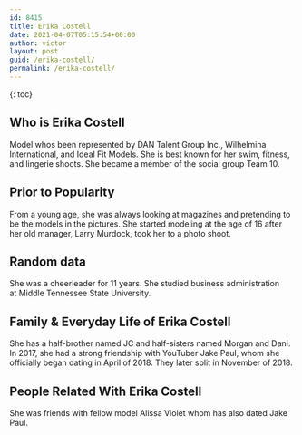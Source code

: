 ```yaml
---
id: 8415
title: Erika Costell
date: 2021-04-07T05:15:54+00:00
author: victor
layout: post
guid: /erika-costell/
permalink: /erika-costell/
---
```



{: toc}


## Who is Erika Costell



Model whos been represented by DAN Talent Group Inc., Wilhelmina International, and Ideal Fit Models. She is best known for her swim, fitness, and lingerie shoots. She became a member of the social group Team 10. 

                
                
                
## Prior to Popularity



From a young age, she was always looking at magazines and pretending to be the models in the pictures. She started modeling at the age of 16 after her old manager, Larry Murdock, took her to a photo shoot. 

                
                
                
## Random data



She was a cheerleader for 11 years. She studied business administration at Middle Tennessee State University. 

                
                
                
## Family & Everyday Life of Erika Costell



She has a half-brother named JC and half-sisters named Morgan and Dani. In 2017, she had a strong friendship with YouTuber Jake Paul, whom she officially began dating in April of 2018. They later split in November of 2018.

                
                
                
## People Related With Erika Costell



She was friends with fellow model Alissa Violet whom has also dated Jake Paul.

                
              
            
          
          
          